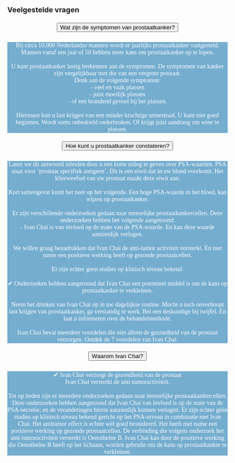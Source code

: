 ### Veelgestelde vragen
<!--START faq -->
<section id=faq>
<div data-aos="fade-right" class="col-md-12 aos-init aos-animate">
                    <div class="accordion" id="faqAccordion">
                        <div class="card shadow">
                            <div class="card-header" id="heading_1">
                                <h5 style="font-family:papyrus; text-align:center" class="mb-0">
                                    <button style="white-space:break-spaces" class="btn btn-link collapsed" type="button" data-toggle="collapse" data-target="#collapse_1" aria-expanded="false" aria-controls="collapse_1">Wat zijn de symptomen van prostaatkanker?</button>
                                </h5>
                            </div>
                            <div id="collapse_1" class="collapse" aria-labelledby="heading_1" data-parent="#faqAccordion" style="">
                                <div class="card-body" style="background-color: #75adcf; color: white">
                                    <p style="font-family:candara; text-align:center">Bij circa 10.000 Nederlandse mannen wordt er jaarlijks prostaatkanker vastgesteld. Mannen vanaf een jaar of 50 hebben meer kans om prostaatkanker op te lopen.<br><br>U kunt prostaatkanker lastig herkennen aan de symptomen. De symptomen van kanker zijn vergelijkbaar met die van een vergrote prostaat.<br>Denk aan de volgende symptomen:<br>- veel en vaak plassen<br>- juist moeilijk plassen<br>- of een brandend gevoel bij het plassen.<br><br>Hiernaast kun u last krijgen van een minder krachtige urinestraal. U kunt niet goed beginnen. Wordt soms onbedoeld onderbroken. Of krijgt juist aandrang om weer te plassen.</p>
                                </div>
                            </div>
                        </div>
                        <div class="card shadow">
                            <div class="card-header" id="heading_2">
                                <h5 style="font-family:papyrus; text-align:center" class="mb-0">
                                    <button style="white-space:break-spaces" class="btn btn-link collapsed" type="button" data-toggle="collapse" data-target="#collapse_2" aria-expanded="false" aria-controls="collapse_2">Hoe kunt u prostaatkanker constateren?</button>
                                </h5>
                            </div>
                            <div id="collapse_2" class="collapse" aria-labelledby="heading_2" data-parent="#faqAccordion" style="">
                                <div class="card-body" style="background-color: #75adcf; color: white">
                                    <p style="font-family:candara; text-align:center">Laten we dit antwoord inleiden door u een korte uitleg te geven over PSA-waarden. PSA staat voor ‘prostaat specifiek antigeen’. Dit is een eiwit dat in uw bloed voorkomt. Het klierweefsel van uw prostaat maakt deze eiwit aan.<br><br>Kort samengevat komt het neer op het volgende. Een hoge PSA-waarde in het bloed, kan wijzen op prostaatkanker.<br><br>Er zijn verschillende onderzoeken gedaan naar menselijke prostaatkankercellen. Deze onderzoeken hebben het volgende aangetoond:<br>- Ivan Chai is van invloed op de mate van de PSA-waarde. En kan deze waarde aanzienlijk verlagen.<br><br>We willen graag benadrukken dat Ivan Chai de anti-tumor activiteit versterkt. En met name een positieve werking heeft op gezonde prostaatcellen.<br><br>Er zijn echter geen studies op klinisch niveau bekend.<br><br>✔ Onderzoeken hebben aangetoond dat Ivan Chai een potentieel middel is om de kans op prostaatkanker te verkleinen.<br><br>Neem het drinken van Ivan Chai op in uw dagelijkse routine. Mocht u toch onverhoopt last krijgen van prostaatkanker, ga verstandig te werk. Bel een deskundige bij twijfel. En laat u informeren over de behandelmethode.<br><br>Ivan Chai bevat meerdere voordelen die niet alleen de gezondheid van de prostaat verzorgen. Ontdek de 7 voordelen van Ivan Chai.</p>
                                </div>
                            </div>
                        </div>
                        <div class="card shadow">
                            <div class="card-header" id="heading_3">
                                <h5 style="font-family:papyrus; text-align:center" class="mb-0">
                                    <button style="white-space:break-spaces" class="btn btn-link collapsed" type="button" data-toggle="collapse" data-target="#collapse_3" aria-expanded="false" aria-controls="collapse_3">Waarom Ivan Chai?</button>
                                </h5>
                            </div>
                            <div id="collapse_3" class="collapse" aria-labelledby="heading_3" data-parent="#faqAccordion" style="">
                                <div class="card-body" style="background-color: #75adcf; color: white">
                                    <p style="font-family:candara; text-align:center">✔ Ivan Chai verzorgt de gezondheid van de prostaat<br>Ivan Chai versterkt de anti-tumoractiviteit.<br><br>Tot op heden zijn er meerdere onderzoeken gedaan naar menselijke prostaatkankercellen. Deze onderzoeken hebben aangetoond dat Ivan Chai van invloed is op de mate van de PSA-secretie; en de veranderingen hierin aanzienlijk kunnen verlagen. Er zijn echter géén studies op klinisch niveau bekend gericht op het PSA-niveau in combinatie met Ivan Chai. Het antitumor effect is echter wél goed bestudeerd. Het heeft met name een positieve werking op gezonde prostaatcellen. De verbinding die volgens onderzoek het anti-tumoractiviteit versterkt is Oenotheïne B. Ivan Chai kan door de positieve werking die Oenotheïne B heeft op het lichaam, worden gebruikt om de kans op prostaatkanker te verkleinen.</p>
                                </div>
                            </div>
                        </section>
                <!--END faq -->
